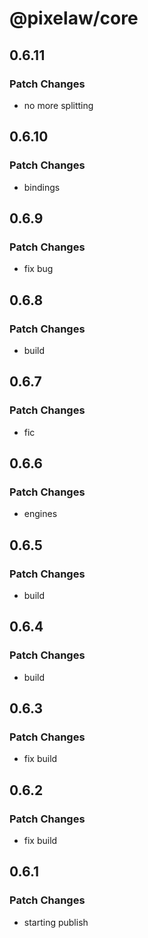 # @pixelaw/core

## 0.6.11

### Patch Changes

- no more splitting

## 0.6.10

### Patch Changes

- bindings

## 0.6.9

### Patch Changes

- fix bug

## 0.6.8

### Patch Changes

- build

## 0.6.7

### Patch Changes

- fic

## 0.6.6

### Patch Changes

- engines

## 0.6.5

### Patch Changes

- build

## 0.6.4

### Patch Changes

- build

## 0.6.3

### Patch Changes

- fix build

## 0.6.2

### Patch Changes

- fix build

## 0.6.1

### Patch Changes

- starting publish
